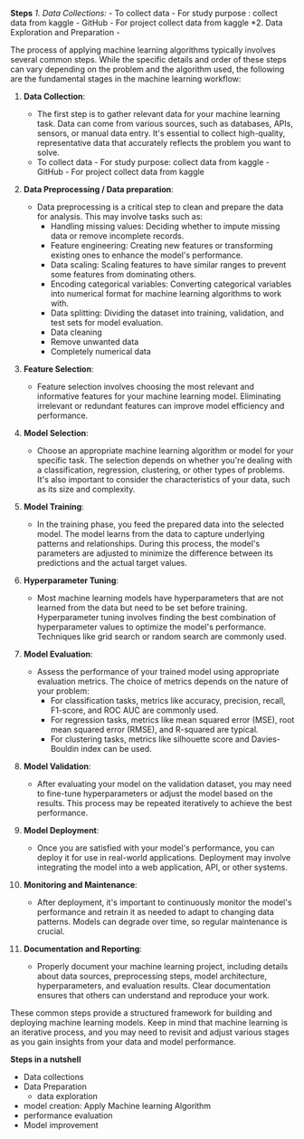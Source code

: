 **Steps**
    *1. Data Collections:*
        - To collect data
            - For study purpose : collect data from kaggle
            - GitHub
            - For project collect data from kaggle
    *2. Data Exploration and Preparation
        -

The process of applying machine learning algorithms typically involves several common steps. While the specific details and order of these steps can vary depending on the problem and the algorithm used, the following are the fundamental stages in the machine learning workflow:

1. **Data Collection**:
   - The first step is to gather relevant data for your machine learning task. Data can come from various sources, such as databases, APIs, sensors, or manual data entry. It's essential to collect high-quality, representative data that accurately reflects the problem you want to solve.
   - To collect data
            - For study purpose: collect data from kaggle
            - GitHub
            - For project collect data from kaggle
2. **Data Preprocessing / Data preparation**:
   - Data preprocessing is a critical step to clean and prepare the data for analysis. This may involve tasks such as:
     - Handling missing values: Deciding whether to impute missing data or remove incomplete records.
     - Feature engineering: Creating new features or transforming existing ones to enhance the model's performance.
     - Data scaling: Scaling features to have similar ranges to prevent some features from dominating others.
     - Encoding categorical variables: Converting categorical variables into numerical format for machine learning algorithms to work with.
     - Data splitting: Dividing the dataset into training, validation, and test sets for model evaluation.
     - Data cleaning
     - Remove unwanted data
     - Completely numerical data

3. **Feature Selection**:
   - Feature selection involves choosing the most relevant and informative features for your machine learning model. Eliminating irrelevant or redundant features can improve model efficiency and performance.

4. **Model Selection**:
   - Choose an appropriate machine learning algorithm or model for your specific task. The selection depends on whether you're dealing with a classification, regression, clustering, or other types of problems. It's also important to consider the characteristics of your data, such as its size and complexity.

5. **Model Training**:
   - In the training phase, you feed the prepared data into the selected model. The model learns from the data to capture underlying patterns and relationships. During this process, the model's parameters are adjusted to minimize the difference between its predictions and the actual target values.

6. **Hyperparameter Tuning**:
   - Most machine learning models have hyperparameters that are not learned from the data but need to be set before training. Hyperparameter tuning involves finding the best combination of hyperparameter values to optimize the model's performance. Techniques like grid search or random search are commonly used.

7. **Model Evaluation**:
   - Assess the performance of your trained model using appropriate evaluation metrics. The choice of metrics depends on the nature of your problem:
     - For classification tasks, metrics like accuracy, precision, recall, F1-score, and ROC AUC are commonly used.
     - For regression tasks, metrics like mean squared error (MSE), root mean squared error (RMSE), and R-squared are typical.
     - For clustering tasks, metrics like silhouette score and Davies-Bouldin index can be used.

8. **Model Validation**:
   - After evaluating your model on the validation dataset, you may need to fine-tune hyperparameters or adjust the model based on the results. This process may be repeated iteratively to achieve the best performance.

9. **Model Deployment**:
   - Once you are satisfied with your model's performance, you can deploy it for use in real-world applications. Deployment may involve integrating the model into a web application, API, or other systems.

10. **Monitoring and Maintenance**:
    - After deployment, it's important to continuously monitor the model's performance and retrain it as needed to adapt to changing data patterns. Models can degrade over time, so regular maintenance is crucial.

11. **Documentation and Reporting**:
    - Properly document your machine learning project, including details about data sources, preprocessing steps, model architecture, hyperparameters, and evaluation results. Clear documentation ensures that others can understand and reproduce your work.

These common steps provide a structured framework for building and deploying machine learning models. Keep in mind that machine learning is an iterative process, and you may need to revisit and adjust various stages as you gain insights from your data and model performance.

**Steps in a nutshell**
- Data collections
- Data Preparation
  - data exploration
- model creation: Apply Machine learning Algorithm
- performance evaluation
- Model improvement 